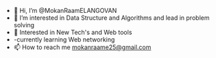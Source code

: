 
- 👋 Hi, I’m @MokanRaamELANGOVAN
- 👀 I’m interested in Data Structure and Algorithms and lead in problem solving
- 👀 Interested in New Tech's and Web tools
- -currently learning Web networking
- 📫 How to reach me mokanraame25@gmail.com

<!---
MokanRaamEL5870/MokanRaamEL5870 is a ✨ special ✨ repository because its `README.md` (this file) appears on your GitHub profile.
You can click the Preview link to take a look at your changes.
--->

